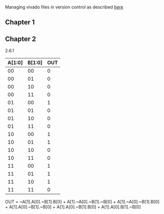 Managing vivado files in version control as described [here](https://adaptivesupport.amd.com/s/article/Revision-Control-with-a-Vivado-Project?language=en_US)

## Chapter 1

## Chapter 2
2.6.1

A[1:0] | B[1:0] | OUT
-------|--------|-----
00 | 00 |   0
00 | 01 |   0
00 | 10 |   0
00 | 11 |   0
01 | 00 |   1
01 | 01 |   0
01 | 10 |   0
01 | 11 |   0
10 | 00 |   1
10 | 01 |   1
10 | 10 |   0
10 | 11 |   0
11 | 00 |   1
11 | 01 |   1
11 | 10 |   1
11 | 11 |   0

OUT = ~A[1].A[0].~B[1].B[0] + A[1].~A[0].~B[1].~B[0] + A[1].~A[0].~B[1].B[0] + A[1].A[0].~B[1].~B[0] + A[1].A[0].~B[1].B[0] + A[1].A[0].B[1].~B[0]